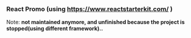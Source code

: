 ### React Promo (using https://www.reactstarterkit.com/ )

Note:
**not maintained anymore, and unfinished because the project is stopped(using different framework)..**
